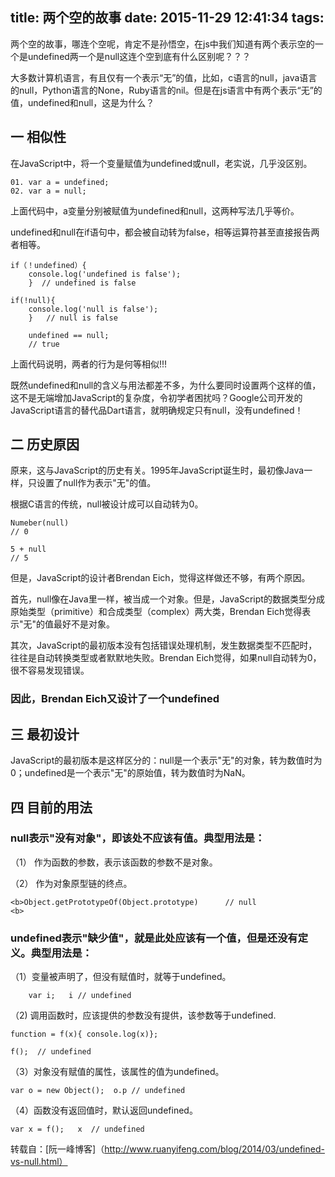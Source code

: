title: 两个空的故事
date: 2015-11-29 12:41:34
tags:
---
两个空的故事，哪连个空呢，肯定不是孙悟空，在js中我们知道有两个表示空的一个是undefined两一个是null这连个空到底有什么区别呢？？？



大多数计算机语言，有且仅有一个表示“无”的值，比如，c语言的null，java语言的null，Python语言的None，Ruby语言的nil。但是在js语言中有两个表示“无”的值，undefined和null，这是为什么？

<!--more-->

## 一 相似性

在JavaScript中，将一个变量赋值为undefined或null，老实说，几乎没区别。

	01. var a = undefined;
	02. var a = null;

上面代码中，a变量分别被赋值为undefined和null，这两种写法几乎等价。

undefined和null在if语句中，都会被自动转为false，相等运算符甚至直接报告两者相等。

	if（！undefined）{
		console.log('undefined is false');
		}  // undefined is false
		
	if(!null){
		console.log('null is false');
		}   // null is false
		
		undefined == null;
		// true
	
上面代码说明，两者的行为是何等相似!!!

既然undefined和null的含义与用法都差不多，为什么要同时设置两个这样的值，这不是无端增加JavaScript的复杂度，令初学者困扰吗？Google公司开发的JavaScript语言的替代品Dart语言，就明确规定只有null，没有undefined！

## 二  历史原因

原来，这与JavaScript的历史有关。1995年JavaScript诞生时，最初像Java一样，只设置了null作为表示"无"的值。

根据C语言的传统，null被设计成可以自动转为0。

	Numeber(null)
	// 0
	
	5 + null
	// 5
	
但是，JavaScript的设计者Brendan Eich，觉得这样做还不够，有两个原因。

首先，null像在Java里一样，被当成一个对象。但是，JavaScript的数据类型分成原始类型（primitive）和合成类型（complex）两大类，Brendan Eich觉得表示"无"的值最好不是对象。

其次，JavaScript的最初版本没有包括错误处理机制，发生数据类型不匹配时，往往是自动转换类型或者默默地失败。Brendan Eich觉得，如果null自动转为0，很不容易发现错误。

### 因此，Brendan Eich又设计了一个undefined

## 三  最初设计

JavaScript的最初版本是这样区分的：null是一个表示"无"的对象，转为数值时为0；undefined是一个表示"无"的原始值，转为数值时为NaN。

## 四  目前的用法

### null表示"没有对象"，即该处不应该有值。典型用法是：

 （1） 作为函数的参数，表示该函数的参数不是对象。
 
 （2） 作为对象原型链的终点。
 
 	<b>Object.getPrototypeOf(Object.prototype)		// null
 	<b>
 	
### undefined表示"缺少值"，就是此处应该有一个值，但是还没有定义。典型用法是：

 （1）变量被声明了，但没有赋值时，就等于undefined。
 
 		var i;   i // undefined
 
 （2) 调用函数时，应该提供的参数没有提供，该参数等于undefined.
 
 	function = f(x){ console.log(x)};
 	
 	f();  // undefined 
 
 （3）对象没有赋值的属性，该属性的值为undefined。
 
 	var o = new Object();  o.p // undefined
 
 （4）函数没有返回值时，默认返回undefined。
 
 	var x = f();   x  // undefined
 	
 转载自：[阮一峰博客]（http://www.ruanyifeng.com/blog/2014/03/undefined-vs-null.html）
 
 		
 